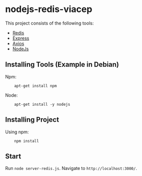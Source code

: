 # nodejs-redis-viacep
This project consists of the following tools:
 - [Redis](https://github.com/NodeRedis/node-redis)
 - [Express](https://github.com/expressjs/express)
 - [Axios](https://github.com/axios/axios)
 - [NodeJs](https://github.com/nodejs/node)

## Installing Tools (Example in Debian)
Npm:
```npm
    apt-get install npm 
```
Node:
```npm
    apt-get install -y nodejs 
```

## Installing Project
Using npm:
```npm
    npm install
```

## Start
Run `node server-redis.js`. Navigate to `http://localhost:3000/`.

